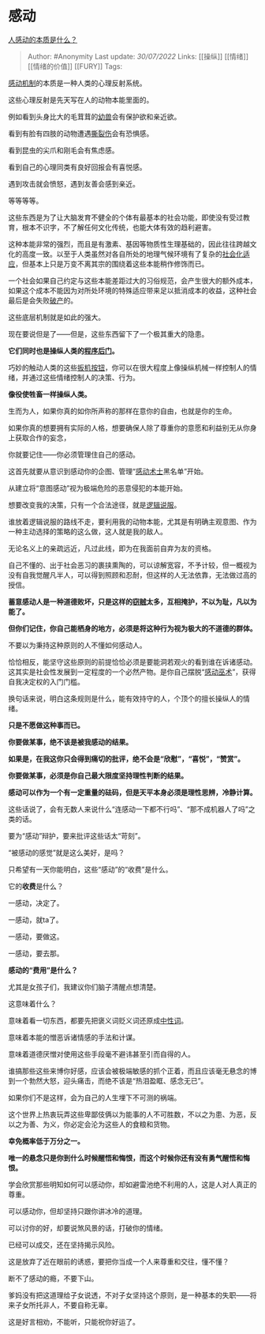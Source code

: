 # 感动
[人感动的本质是什么？](https://www.zhihu.com/question/339685248/answer/2594432710)

> Author: #Anonymity 
> Last update: *30/07/2022* 
> Links: [[操纵]] [[情绪]] [[情绪的价值]] [[FURY]]
> Tags: 

[感动机制](https://www.zhihu.com/search?q=%E6%84%9F%E5%8A%A8%E6%9C%BA%E5%88%B6&search_source=Entity&hybrid_search_source=Entity&hybrid_search_extra=%7B%22sourceType%22%3A%22answer%22%2C%22sourceId%22%3A2594432710%7D)的本质是一种人类的心理反射系统。

这些心理反射是先天写在人的动物本能里面的。

例如看到头身比大的毛茸茸的[幼兽](https://www.zhihu.com/search?q=%E5%B9%BC%E5%85%BD&search_source=Entity&hybrid_search_source=Entity&hybrid_search_extra=%7B%22sourceType%22%3A%22answer%22%2C%22sourceId%22%3A2594432710%7D)会有保护欲和亲近欲。

看到有脸有四肢的动物遭遇[撕裂伤](https://www.zhihu.com/search?q=%E6%92%95%E8%A3%82%E4%BC%A4&search_source=Entity&hybrid_search_source=Entity&hybrid_search_extra=%7B%22sourceType%22%3A%22answer%22%2C%22sourceId%22%3A2594432710%7D)会有恐惧感。

看到昆虫的尖爪和刚毛会有焦虑感。

看到自己的心理同类有良好回报会有喜悦感。

遇到攻击就会愤怒，遇到友善会感到亲近。

等等等等。

这些东西是为了让大脑发育不健全的个体有最基本的社会功能，即使没有受过教育，根本不识字，不了解任何文化传统，也能大体有效的趋利避害。

这种本能非常的强烈，而且是有激素、基因等物质性生理基础的，因此往往跨越文化的高度一致。以至于人类虽然对各自所处的地理气候环境有了复杂的[社会化适应](https://www.zhihu.com/search?q=%E7%A4%BE%E4%BC%9A%E5%8C%96%E9%80%82%E5%BA%94&search_source=Entity&hybrid_search_source=Entity&hybrid_search_extra=%7B%22sourceType%22%3A%22answer%22%2C%22sourceId%22%3A2594432710%7D)，但基本上只是万变不离其宗的围绕着这些本能稍作修饰而已。

一个社会如果自己约定与这些本能差距过大的习俗规范，会产生很大的额外成本，如果这个成本不能因为对所处环境的特殊适应带来足以抵消成本的收益，这种社会最后是会失败[破产](https://www.zhihu.com/search?q=%E7%A0%B4%E4%BA%A7&search_source=Entity&hybrid_search_source=Entity&hybrid_search_extra=%7B%22sourceType%22%3A%22answer%22%2C%22sourceId%22%3A2594432710%7D)的。

这些底层机制就是如此的强大。

现在要说但是了——但是，这些东西留下了一个极其重大的隐患。

**它们同时也是操纵人类的[程序后门](https://www.zhihu.com/search?q=%E7%A8%8B%E5%BA%8F%E5%90%8E%E9%97%A8&search_source=Entity&hybrid_search_source=Entity&hybrid_search_extra=%7B%22sourceType%22%3A%22answer%22%2C%22sourceId%22%3A2594432710%7D)。**

巧妙的触动人类的这些[扳机按钮](https://www.zhihu.com/search?q=%E6%89%B3%E6%9C%BA%E6%8C%89%E9%92%AE&search_source=Entity&hybrid_search_source=Entity&hybrid_search_extra=%7B%22sourceType%22%3A%22answer%22%2C%22sourceId%22%3A2594432710%7D)，你可以在很大程度上像操纵机械一样控制人的情绪，并通过这些情绪控制人的决策、行为。

**像役使牲畜一样操纵人类。**

生而为人，如果你真的如你所声称的那样在意你的自由，也就是你的生命。

如果你真的想要拥有实际的人格，想要确保人除了尊重你的意愿和利益别无从你身上获取合作的妄念，

你就要记住——你必须管理住自己的感动。

这首先就要从意识到感动你的企图、管理“[感动术士](https://www.zhihu.com/search?q=%E6%84%9F%E5%8A%A8%E6%9C%AF%E5%A3%AB&search_source=Entity&hybrid_search_source=Entity&hybrid_search_extra=%7B%22sourceType%22%3A%22answer%22%2C%22sourceId%22%3A2594432710%7D)黑名单”开始。

从建立将“意图感动”视为极端危险的恶意侵犯的本能开始。

想要改变我的决策，只有一个合法途径，就是[逻辑说服](https://www.zhihu.com/search?q=%E9%80%BB%E8%BE%91%E8%AF%B4%E6%9C%8D&search_source=Entity&hybrid_search_source=Entity&hybrid_search_extra=%7B%22sourceType%22%3A%22answer%22%2C%22sourceId%22%3A2594432710%7D)。

谁放着逻辑说服的路线不走，要利用我的动物本能，尤其是有明确主观意图、作为一种主动选择的策略的这么做，这人就是我的敌人。

无论名义上的亲疏远近，凡过此线，即为在我面前自弃为友的资格。

自己不懂的、出于社会恶习的裹挟熏陶的，可以谅解宽容，不予计较，但一概视为没有自我觉醒凡半人，可以得到照顾和忍耐，但这样的人无法依靠，无法做过高的授信。

**蓄意感动人是一种道德败坏，只是这样的[窃贼](https://www.zhihu.com/search?q=%E7%AA%83%E8%B4%BC&search_source=Entity&hybrid_search_source=Entity&hybrid_search_extra=%7B%22sourceType%22%3A%22answer%22%2C%22sourceId%22%3A2594432710%7D)太多，互相掩护，不以为耻，凡以为能了。**

**但你们记住，你自己能栖身的地方，必须是将这种行为视为极大的不道德的群体。**

  

不要以为秉持这种原则的人不懂如何感动人。

恰恰相反，能坚守这些原则的前提恰恰必须是要能洞若观火的看到谁在诉诸感动。这其实是社会性发展到一定程度的一个必然产物。是你自己摆脱“[感动巫术](https://www.zhihu.com/search?q=%E6%84%9F%E5%8A%A8%E5%B7%AB%E6%9C%AF&search_source=Entity&hybrid_search_source=Entity&hybrid_search_extra=%7B%22sourceType%22%3A%22answer%22%2C%22sourceId%22%3A2594432710%7D)”，获得自我决定权的入门门槛。

换句话来说，明白这条规则是什么，能有效持守的人，个顶个的擅长操纵人的情绪。

**只是不愿做这种事而已。**

**你要做某事，绝不该是被我感动的结果。**

**如果是，在我这你只会得到痛切的批评，绝不会是“欣慰”，“喜悦”，“赞赏”。**

**你要做某事，必须是你自己最大限度坚持理性判断的结果。**

**感动可以作为一个有一定重量的砝码，但是天平本身必须是理性思辨，冷静计算。**

  

  

这些话说了，会有无数人来说什么“连感动一下都不行吗”、“那不成机器人了吗”之类的话。

要为“感动”辩护，要来批评这些话太“苛刻”。

“被感动的感觉”就是这么美好，是吗？

  

只希望有一天你能明白，这些“感动”的“收费”是什么。

它的**收费**是什么？

一感动，决定了。

一感动，就ta了。

一感动，要做这。

一感动，要去那。

**感动的“费用”是什么？**

尤其是女孩子们，我建议你们脑子清醒点想清楚。

  

这意味着什么？

意味着看一切东西，都要先把褒义词贬义词还原成[中性词](https://www.zhihu.com/search?q=%E4%B8%AD%E6%80%A7%E8%AF%8D&search_source=Entity&hybrid_search_source=Entity&hybrid_search_extra=%7B%22sourceType%22%3A%22answer%22%2C%22sourceId%22%3A2594432710%7D)。

意味着本能的憎恶诉诸情感的手法和计谋。

意味着道德厌憎对使用这些手段毫不避讳甚至引而自得的人。

谁搞那些这些来博你好感，应该会被极端敏感的抓个正着，而且应该毫无悬念的博到一个勃然大怒，迎头痛击，而绝不该是“热泪盈眶、感念无已”。

如果你们不是这样，会为自己的人生埋下不可测的祸端。

这个世界上热衷玩弄这些卑鄙伎俩以为能事的人不可胜数，不以之为患、为恶，反以之为善、为义，你必定会沦为这些人的食粮和货物。

**幸免概率低于万分之一。**

**唯一的悬念只是你到什么时候醒悟和悔恨，而这个时候你还有没有勇气醒悟和悔恨。**

  

学会欣赏那些明知如何可以感动你，却如避雷池绝不利用的人，这是人对人真正的尊重。

可以感动你，但却坚持只跟你讲冰冷的道理。

可以讨你的好，却要说煞风景的话，打破你的情绪。

已经可以成交，还在坚持揭示风险。

这是放弃了近在眼前的诱惑，要把你当成一个人来尊重和交往，懂不懂？

  

断不了感动的瘾，不要下山。

爹妈没有把这道理给子女说透，不对子女坚持这个原则，是一种基本的失职——将来子女所托非人，不要自称无辜。

这是好言相劝，不能听，只能祝你好运了。